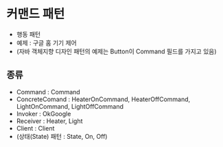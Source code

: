 # 커맨드 패턴 

- 행동 패턴
- 예제 : 구글 홈 기기 제어
- (자바 객체지향 디자인 패턴의 예제는 Button이 Command 필드를 가지고 있음)

## 종류
- Command : Command
- ConcreteComand : HeaterOnCommand, HeaterOffCommand, LightOnCommand, LightOffCommand
- Invoker : OkGoogle
- Receiver : Heater, Light
- Client : Client
- (상태(State) 패턴 :  State, On, Off)